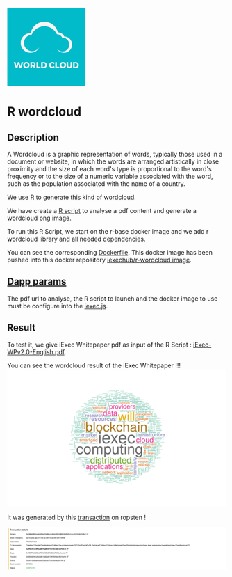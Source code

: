 ![dapp logo](./logo.jpg)
# R wordcloud
## Description
A Wordcloud is a graphic representation of words, typically those used in a document or website, in which the words are arranged artistically in close proximity and the size of each word's type is proportional to the word's frequency or to the size of a numeric variable associated with the word, such as the population associated with the name of a country.

We use R to generate this kind of wordcloud.

We have create a [R script](./apps/iExecWordcloud.R) to analyse a pdf content and generate a wordcloud png image.

To run this R Script, we start on the r-base docker image and we add r wordcloud library and all needed dependencies.

You can see the corresponding [Dockerfile](./apps/Dockerfile). This docker image has been pushed into this docker repository [iexechub/r-wordcloud image](https://hub.docker.com/r/iexechub/r-wordcloud/).

## [Dapp params](./iexec.js)

The pdf url to analyse, the R script to launch and the docker image to use must be configure into the [iexec.js](./iexec.js).

##  Result
To test it, we give iExec Whitepaper pdf as input of the R Script : [iExec-WPv2.0-English.pdf](http://iex.ec/app/uploads/2017/04/iExec-WPv2.0-English.pdf).

You can see the wordcloud result of the iExec Whitepaper !!!
![iExecWordcloud.png](./apps/iExecWordcloud.png)


It was generated by this [transaction](https://explorer.iex.ec/ropsten/tx/0xd18c6b9b1bea6438fa20b28ec4c80eb9044d82c9a4025c1cecc4410c3b37c2b2) on ropsten  !

![TxExplorer.png](./apps/TxExplorer.png)
